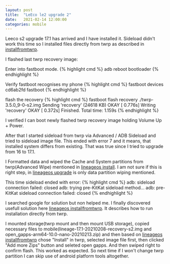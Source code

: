 ```yaml
---
layout: post
title:  "LeEco le2 upgrade 2"
date:   2021-02-14 12:00:00
categories: mobile
---
```


Leeco s2 upgrade 17.1 has arrived and I have installed it. Sideload didn't work this time so I installed files directly from twrp as described in [installfromtwrp][lineageos-installfromtwrp].

I flashed last twrp recovery image:

Enter into fastboot mode.
{% highlight cmd %}
adb reboot bootloader
{% endhighlight %}

Verify fastboot recognises my phone
{% highlight cmd %}
fastboot devices
cd6ab2fd	fastboot
{% endhighlight %}

flash the recovery
{% highlight cmd %}
fastboot flash recovery ./twrp-3.5.0_9-0-s2.img
Sending 'recovery' (24618 KB)                      OKAY [  0.776s]
Writing 'recovery'                                 OKAY [  0.372s]
Finished. Total time: 1.159s
{% endhighlight %}

I verified I can boot newly flashed twrp recovery image holding Volume Up + Power.

After that I started sideload from twrp via Advanced / ADB Sideload and tried to sideload image file. This ended with error 7 and it means, that installed system differs from existing. That was true since I tried to upgrade from 16 to 17.1.

I Formatted data and wiped the Cache and System partitions from twrp(Advanced Wipe) mentioned in [lineageos install][lineageos-install]. I am not sure if this is right step, in  [lineageos upgrade][lineageos-upgrade] is only data partition wiping mentioned.

This time sideload ended with error:
{% highlight cmd %}
adb: sideload connection failed: closed
adb: trying pre-KitKat sideload method...
adb: pre-KitKat sideload connection failed: closed
{% endhighlight %}

I searched google for solution but non helped me. I finally discovered usefull solution here [lineageos installfromtwrp][lineageos-installfromtwrp]. It describes how to run installation directly from twrp.

I mounted storage(twrp mount and then mount USB storage), copied necessary files to mobile(lineage-17.1-20210208-recovery-s2.img and open_gapps-arm64-10.0-nano-20210213.zip) and then based on [lineageos installfromtwrp][lineageos-installfromtwrp] chose "Install" in twrp, selected image file first, then clicked "Add more Zips" button and seleted open gapps. And then swiped right to confirm flash. This worked as expected. So next time if I won't change twrp partition I can skip use of android platform tools altogether.


[lineageos-upgrade]: https://wiki.lineageos.org/devices/s2/upgrade
[lineageos-install]: https://wiki.lineageos.org/devices/s2/install
[lineageos-installfromtwrp]: https://www.howtogeek.com/348545/how-to-install-lineageos-on-android
